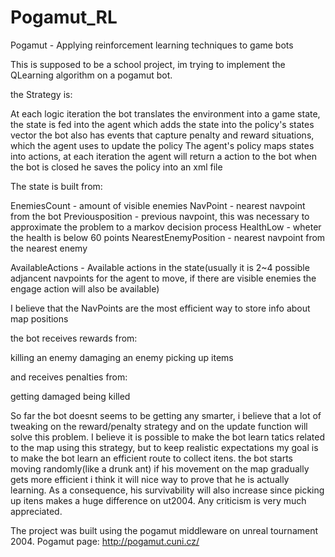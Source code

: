 Pogamut_RL
==========

Pogamut - Applying reinforcement learning techniques to game bots

This is supposed to be a school project, im trying to implement the QLearning algorithm on a pogamut bot.

the Strategy is:

At each logic iteration the bot translates the environment into a game state, the state is fed into the 
agent which adds the state into the policy's states vector
the bot also has events that capture penalty and reward situations, which the agent uses to update the policy
The agent's policy maps states into actions, at each iteration the agent will return a action to the bot
when the bot is closed he saves the policy into an xml file

The state is built from:

EnemiesCount - amount of visible enemies
NavPoint - nearest navpoint from the bot
Previousposition - previous navpoint, this was necessary to approximate the problem to a markov decision process
HealthLow - wheter the health is below 60 points
NearestEnemyPosition - nearest navpoint from the nearest enemy

AvailableActions - Available actions in the state(usually it is 2~4 possible adjancent navpoints for the agent to move, 
if there are visible enemies the engage action will also be available)

I believe that the NavPoints are the most efficient way to store info about map positions

the bot receives rewards from:

killing an enemy
damaging an enemy
picking up items

and receives penalties from:

getting damaged
being killed

So far the bot doesnt seems to be getting any smarter, i believe that a lot of tweaking on the reward/penalty strategy
and on the update function will solve this problem.
I believe it is possible to make the bot learn tatics related to the map using this strategy, but to keep realistic expectations
my goal is to make the bot learn an efficient route to collect itens. 
the bot starts moving randomly(like a drunk ant) if his movement on the map gradually gets more efficient
i think it will nice way to prove that he is actually learning. As a consequence, his survivability 
will also increase since picking up itens makes a huge difference on ut2004.
Any criticism is very much appreciated.

The project was built using the pogamut middleware on unreal tournament 2004.
Pogamut page: http://pogamut.cuni.cz/
